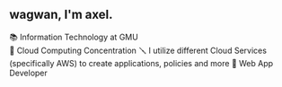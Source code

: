 ## wagwan, I'm axel.

📚 Information Technology at GMU </br> 
🧠 Cloud Computing Concentration
🪛 I utilize different Cloud Services (specifically AWS) to create applications, policies and more
🔩 Web App Developer

